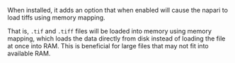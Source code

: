 When installed, it adds an option that when enabled will cause the napari
to load tiffs using memory mapping.

That is, `.tif` and `.tiff` files will be loaded into memory using memory
mapping, which loads the data directly from disk instead of loading the file
at once into RAM. This is beneficial for large files that may not fit into
available RAM.
